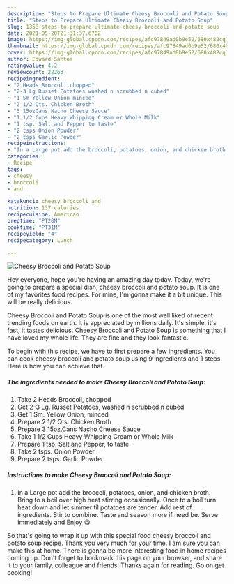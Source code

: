 ```yaml
---
description: "Steps to Prepare Ultimate Cheesy Broccoli and Potato Soup"
title: "Steps to Prepare Ultimate Cheesy Broccoli and Potato Soup"
slug: 1358-steps-to-prepare-ultimate-cheesy-broccoli-and-potato-soup
date: 2021-05-20T21:31:37.670Z
image: https://img-global.cpcdn.com/recipes/afc97849ad0b9e52/680x482cq70/cheesy-broccoli-and-potato-soup-recipe-main-photo.jpg
thumbnail: https://img-global.cpcdn.com/recipes/afc97849ad0b9e52/680x482cq70/cheesy-broccoli-and-potato-soup-recipe-main-photo.jpg
cover: https://img-global.cpcdn.com/recipes/afc97849ad0b9e52/680x482cq70/cheesy-broccoli-and-potato-soup-recipe-main-photo.jpg
author: Edward Santos
ratingvalue: 4.2
reviewcount: 22263
recipeingredient:
- "2 Heads Broccoli chopped"
- "2-3 Lg Russet Potatoes washed n scrubbed n cubed"
- "1 Sm Yellow Onion minced"
- "2 1/2 Qts. Chicken Broth"
- "3 15ozCans Nacho Cheese Sauce"
- "1 1/2 Cups Heavy Whipping Cream or Whole Milk"
- "1 tsp. Salt and Pepper to taste"
- "2 tsps Onion Powder"
- "2 tsps Garlic Powder"
recipeinstructions:
- "In a Large pot add the broccoli, potatoes, onion, and chicken broth. Bring to a boil over high heat stirring occasionally. Once to a boil turn heat down and let simmer til potatoes are tender. Add rest of ingredients. Stir to combine. Taste and season more if need be. Serve immediately and Enjoy 😋"
categories:
- Recipe
tags:
- cheesy
- broccoli
- and

katakunci: cheesy broccoli and 
nutrition: 137 calories
recipecuisine: American
preptime: "PT20M"
cooktime: "PT31M"
recipeyield: "4"
recipecategory: Lunch

---
```



![Cheesy Broccoli and Potato Soup](https://img-global.cpcdn.com/recipes/afc97849ad0b9e52/680x482cq70/cheesy-broccoli-and-potato-soup-recipe-main-photo.jpg)

Hey everyone, hope you're having an amazing day today. Today, we're going to prepare a special dish, cheesy broccoli and potato soup. It is one of my favorites food recipes. For mine, I'm gonna make it a bit unique. This will be really delicious.



Cheesy Broccoli and Potato Soup is one of the most well liked of recent trending foods on earth. It is appreciated by millions daily. It's simple, it's fast, it tastes delicious. Cheesy Broccoli and Potato Soup is something that I have loved my whole life. They are fine and they look fantastic.


To begin with this recipe, we have to first prepare a few ingredients. You can cook cheesy broccoli and potato soup using 9 ingredients and 1 steps. Here is how you can achieve that.

<!--inarticleads1-->

##### The ingredients needed to make Cheesy Broccoli and Potato Soup:

1. Take 2 Heads Broccoli, chopped
1. Get 2-3 Lg. Russet Potatoes, washed n scrubbed n cubed
1. Get 1 Sm. Yellow Onion, minced
1. Prepare 2 1/2 Qts. Chicken Broth
1. Prepare 3 15oz.Cans Nacho Cheese Sauce
1. Take 1 1/2 Cups Heavy Whipping Cream or Whole Milk
1. Prepare 1 tsp. Salt and Pepper, to taste
1. Take 2 tsps. Onion Powder
1. Prepare 2 tsps. Garlic Powder




<!--inarticleads2-->

##### Instructions to make Cheesy Broccoli and Potato Soup:

1. In a Large pot add the broccoli, potatoes, onion, and chicken broth. Bring to a boil over high heat stirring occasionally. Once to a boil turn heat down and let simmer til potatoes are tender. Add rest of ingredients. Stir to combine. Taste and season more if need be. Serve immediately and Enjoy 😋




So that's going to wrap it up with this special food cheesy broccoli and potato soup recipe. Thank you very much for your time. I am sure you can make this at home. There is gonna be more interesting food in home recipes coming up. Don't forget to bookmark this page on your browser, and share it to your family, colleague and friends. Thanks again for reading. Go on get cooking!
